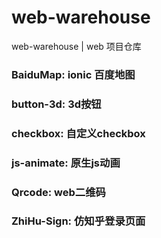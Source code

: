 # web-warehouse
web-warehouse | web 项目仓库

### BaiduMap: ionic 百度地图
### button-3d: 3d按钮
### checkbox: 自定义checkbox
### js-animate: 原生js动画
### Qrcode: web二维码
### ZhiHu-Sign: 仿知乎登录页面